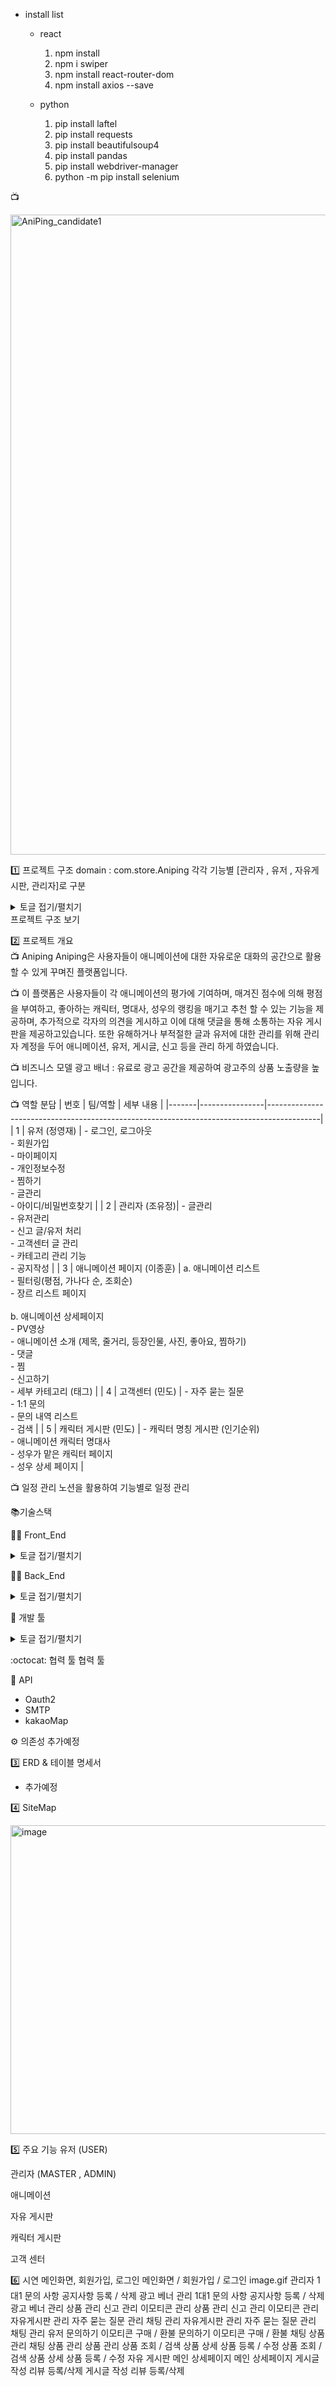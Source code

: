 - install list
  - react
    1. npm install
    2. npm i swiper
    3. npm install react-router-dom
    4. npm install axios --save
  
  - python
    1. pip install laftel
    2. pip install requests
    3. pip install beautifulsoup4
    4. pip install pandas
    5. pip install webdriver-manager
    6. python -m pip install selenium


📺

<img width="1024" height="1024" alt="AniPing_candidate1" src="https://github.com/user-attachments/assets/eebce827-54cd-42af-9247-f9807fc85187" />

1️⃣ 프로젝트 구조
domain : com.store.Aniping
각각 기능별 [관리자 , 유저 , 자유게시판, 관리자]로 구분
<details>
<summary>토글 접기/펼치기</summary>
  <div markdown="1">
📦ANIPING  
 ┣ 📂node_modules  
 ┣ 📂public  
 ┃ ┣ 📂data  
 ┃ ┃ ┗ 📂images  
 ┃ ┃   ┣ 📂aniCha  
 ┃ ┃   ┣ 📂aniList  
 ┃ ┃   ┣ 📂banner  
 ┃ ┃   ┗ 📂btnLogin  
 ┃ ┗ 📂smartEditor  
 ┃     ┣ 📂css  
 ┃     ┣ 📂img  
 ┃     ┗ 📂js  
 ┣ 📂src  
 ┃ ┣ 📂components  
 ┃ ┃ ┣ 📂admin  
 ┃ ┃ ┃ ┣ 📂AdminAni  
 ┃ ┃ ┃ ┣ 📂AdminCha  
 ┃ ┃ ┃ ┣ 📂AdminVoiceActor  
 ┃ ┃ ┃ ┗ 📂customerservice  
 ┃ ┃ ┣ 📂anime  
 ┃ ┃ ┣ 📂character  
 ┃ ┃ ┣ 📂common  
 ┃ ┃ ┗ 📂user  
 ┃ ┣ 📂pages  
 ┃ ┃ ┣ 📂admin  
 ┃ ┃ ┃ ┣ 📂AdminAni  
 ┃ ┃ ┃ ┣ 📂AdminCha  
 ┃ ┃ ┃ ┣ 📂AdminVoiceActor  
 ┃ ┃ ┃ ┗ 📂customerservice  
 ┃ ┃ ┣ 📂anime  
 ┃ ┃ ┣ 📂character  
 ┃ ┃ ┗ 📂user  
 ┃ ┗ 📂router  
 ┗ 📂.git  
</div>
</details>
프로젝트 구조 보기


2️⃣ 프로젝트 개요<br/>
📺 Aniping
Aniping은 사용자들이 애니메이션에 대한 자유로운 대화의 공간으로 활용할 수 있게 꾸며진 플랫폼입니다.<br/>

📺 이 플랫폼은 사용자들이 각 애니메이션의 평가에 기여하며, 매겨진 점수에 의해 평점을 부여하고, 좋아하는 캐릭터, 명대사, 성우의 랭킹을 매기고 추천 할 수 있는 기능을 제공하며, 추가적으로 각자의 의견을 게시하고 이에 대해 댓글을 통해 소통하는 자유 게시판을 제공하고있습니다. 또한 유해하거나 부적절한 글과 유저에 대한 관리를 위해 관리자 계정을 두어 애니메이션, 유저, 게시글, 신고 등을 관리 하게 하였습니다.

📺 비즈니스 모델
광고 배너 : 유료로 광고 공간을 제공하여 광고주의 상품 노출량을 높입니다.


📺 역할 분담
| 번호 | 팀/역할       | 세부 내용                                                                                  |
|-------|----------------|-------------------------------------------------------------------------------------------|
| 1     | 유저 (정영재)  | - 로그인, 로그아웃<br>- 회원가입<br>- 마이페이지<br>- 개인정보수정<br>- 찜하기<br>- 글관리<br>- 아이디/비밀번호찾기          |
| 2     | 관리자 (조유정)| - 글관리<br>- 유저관리<br>- 신고 글/유저 처리<br>- 고객센터 글 관리<br>- 카테고리 관리 기능<br>- 공지작성                       |
| 3     | 애니메이션 페이지 (이종훈) | a. 애니메이션 리스트<br>- 필터링(평점, 가나다 순, 조회순)<br>- 장르 리스트 페이지<br><br>b. 애니메이션 상세페이지<br>- PV영상<br>- 애니메이션 소개 (제목, 줄거리, 등장인물, 사진, 좋아요, 찜하기)<br>- 댓글<br>- 찜<br>- 신고하기<br>- 세부 카테고리 (태그) |
| 4     | 고객센터 (민도) | - 자주 묻는 질문<br>- 1:1 문의<br>- 문의 내역 리스트<br>- 검색                                               |
| 5     | 캐릭터 게시판 (민도) | - 캐릭터 명칭 게시판 (인기순위)<br>- 애니메이션 캐릭터 명대사<br>- 성우가 맡은 캐릭터 페이지<br>- 성우 상세 페이지                |


📺 일정 관리
노션을 활용하여 기능별로 일정 관리




📚기술스택
             
🕵️‍♂️ Front_End
<details>
<summary>토글 접기/펼치기</summary>
<div markdown="1">
- kakao map : v2
- HTML5
- CSS3
- JavaScript : v1.16.1
- daum map : v2
- summernote : 0.8.18
</div>
</details>

🕵️‍♂️ Back_End
<details>
<summary>토글 접기/펼치기</summary>
<div markdown="1">
- springboot : v3.1.8
- MySQL : v8.0.26
- jdk : v17.0.2
- MyBatis : v3.0.3
- JSP
- JSTL : v2.0.0
- Apache Tomcat : v10.0
- net.nurigo:javaSDK : v2.2 (고민중)
- lombok : v1.18.32

</div>
</details>

🌿 개발 툴
<details>
<summary>토글 접기/펼치기</summary>
<div markdown="1">
- vsCode

</div>
</details>

:octocat: 협력 툴
협력 툴

📡 API
- Oauth2
- SMTP
- kakaoMap



⚙ 의존성
추가예정





3️⃣ ERD & 테이블 명세서
- 추가예정





4️⃣ SiteMap

<img width="1399" height="494" alt="image" src="https://github.com/user-attachments/assets/cd4ff904-f8d8-4385-b83f-d054fbf76240" />


5️⃣ 주요 기능
유저 (USER)


관리자 (MASTER , ADMIN)


애니메이션


자유 게시판


캐릭터 게시판

고객 센터




6️⃣ 시연
메인화면, 회원가입, 로그인
메인화면 / 회원가입 / 로그인
image.gif
관리자
1대1 문의 사항	공지사항 등록 / 삭제	광고 베너 관리
1대1 문의 사항	공지사항 등록 / 삭제	광고 베너 관리
상품 관리	신고 관리	이모티콘 관리
상품 관리	신고 관리	이모티콘 관리
자유게시판 관리	자주 묻는 질문 관리	채팅 관리
자유게시판 관리	자주 묻는 질문 관리	채팅 관리
유저
문의하기	이모티콘 구매 / 환불
문의하기	이모티콘 구매 / 환불
채팅	상품 관리
채팅	상품 관리
상품 관리
상품 조회 / 검색	상품 상세	상품 등록 / 수정
상품 조회 / 검색	상품 상세	상품 등록 / 수정
자유 게시판
메인	상세페이지
메인	상세페이지
게시글 작성	리뷰 등록/삭제
게시글 작성	리뷰 등록/삭제
